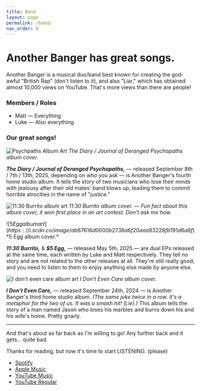 ```yaml
---
title: Band
layout: page
permalink: /band/
nav_order: 0
---
```


# Another Banger has <span class=shake>great</span> songs.

Another Banger is a musical duo/band best known for creating the god-awful "British Rap" (don't listen to it), and also "Liar," which has obtained almost 10,000 views on YouTube. That's more views than there are people!

### Members / Roles

- Matt — Everything
- Luke — Also everything

### Our great songs!

![Psychpaths Album Art](https://i.scdn.co/image/ab67616d0000b273a766a8eee0101da8807e2f1c)
*The Diary / Journal of Deranged Psychopaths album cover.*

**_The Diary / Journal of Deranged Psychopaths,_** — released September 8th / 7th / 13th, 2025, depending on who you ask — is Another Banger's fourth home studio album. It tells the story of two musicians who lose their minds with jealousy after their old mates' band blows up, leading them to commit horrible atrocities in the name of "justice."

![11:30 Burrito album art](https://i.scdn.co/image/ab67616d0000b2734fea10d023094dae1ea777b3)
*11:30 Burrito album cover. — Fun fact about this album cover, it won first place in an art contest. Don't ask me how.*

![$5 Egg album art](https://i.scdn.co/image/ab67616d0000b2738a6f20aaa83228fb191d6a8f)
*$5 Egg album cover.*

**_11:30 Burrito,_** & **_$5 Egg,_** — released May 5th, 2025 — are dual EPs released at the same time, each written by Luke and Matt respectively. They tell no story and are not related to the other releases at all. They're still really good, and you need to listen to them to enjoy anything else made by anyone else.

![I don't even care album art](https://i.scdn.co/image/ab67616d0000b2738c8a5cfc765e9101447f4e48)
*I Don't Even Care album cover.*

**_I Don't Even Care,_** — released September 24th, 2024 — is Another Banger's third home studio album. *(The same joke twice in a row. It's a metaphor for the two of us. It was a smash hit! (Lie).)* This album tells the story of a man named Jason who loses his marbles and burns down his and his wife's home. Pretty gnarly.

---

And that's about as far back as I'm willing to go! Any further back and it gets... quite bad.

Thanks for reading, but now it's time to start LISTENING. (please)

- [Spotify](https://open.spotify.com/artist/0Cjt6ZaCFssn5Wl40zWjll)
- [Apple Music](https://music.apple.com/us/artist/another-banger/1839393328)
- [YouTube Music](https://music.youtube.com/channel/UCBGPdq3kuuy1NrMA8P-7IMg)
- [YouTube Regular](https://www.youtube.com/channel/UCBGPdq3kuuy1NrMA8P-7IMg)